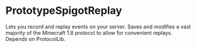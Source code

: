 # PrototypeSpigotReplay

Lets you record and replay events on your server. Saves and modifies a vast majority of the Minecraft 1.8 protocol to allow for convenient replays. Depends on ProtocolLib.